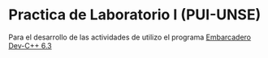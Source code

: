 
# Practica de Laboratorio I (PUI-UNSE)

Para el desarrollo de las actividades de utilizo el programa [Embarcadero Dev-C++ 6.3](https://github.com/Embarcadero/Dev-Cpp/releases/tag/v6.3)